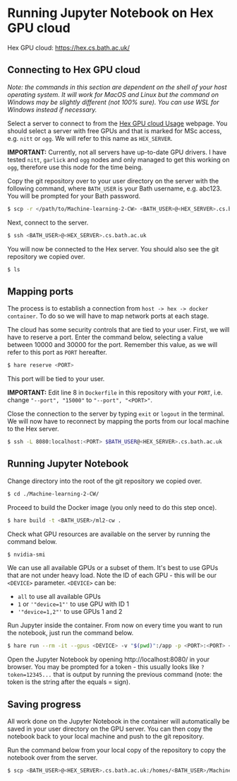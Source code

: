 # Running Jupyter Notebook on Hex GPU cloud

Hex GPU cloud: https://hex.cs.bath.ac.uk/

## Connecting to Hex GPU cloud

*Note: the commands in this section are dependent on the shell of your host operating system. It will work for MacOS and Linux but the command on Windows may be slightly different (not 100% sure). You can use WSL for Windows instead if necessary.*

Select a server to connect to from the [Hex GPU cloud Usage](https://hex.cs.bath.ac.uk/usage) webpage. You should select a server with free GPUs and that is marked for MSc access, e.g. `nitt` or `ogg`. We will refer to this name as `HEX_SERVER`.

**IMPORTANT:** Currently, not all servers have up-to-date GPU drivers. I have tested `nitt`, `garlick` and `ogg` nodes and only managed to get this working on `ogg`, therefore use this node for the time being.

Copy the git repository over to your user directory on the server with the following command, where `BATH_USER` is your Bath username, e.g. abc123. You will be prompted for your Bath password.

```bash
$ scp -r </path/to/Machine-learning-2-CW> <BATH_USER>@<HEX_SERVER>.cs.bath.ac.uk:/homes/<BATH_USER>/ 
```

Next, connect to the server.

```bash
$ ssh <BATH_USER>@<HEX_SERVER>.cs.bath.ac.uk
```

You will now be connected to the Hex server. You should also see the git repository we copied over.
```bash
$ ls
```

## Mapping ports

The process is to establish a connection from `host -> hex -> docker container`. To do so we will have to map network ports at each stage.

The cloud has some security controls that are tied to your user. First, we will have to reserve a port. Enter the command below, selecting a value between 10000 and 30000 for the port. Remember this value, as we will refer to this port as `PORT` hereafter.

```bash
$ hare reserve <PORT>
```

This port will be tied to your user.

**IMPORTANT:** Edit line 8 in `Dockerfile` in this repository with your `PORT`, i.e. change `"--port", "15000"` to `"--port", "<PORT>"`.

Close the connection to the server by typing `exit` or `logout` in the terminal. We will now have to reconnect by mapping the ports from our local machine to the Hex server.

```bash
$ ssh -L 8080:localhost:<PORT> $BATH_USER@<HEX_SERVER>.cs.bath.ac.uk
```

## Running Jupyter Notebook

Change directory into the root of the git repository we copied over.

```bash
$ cd ./Machine-learning-2-CW/
```

Proceed to build the Docker image (you only need to do this step once).

```bash
$ hare build -t <BATH_USER>/ml2-cw .
```

Check what GPU resources are available on the server by running the command below. 

```bash
$ nvidia-smi
```

We can use all available GPUs or a subset of them. It's best to use GPUs that are not under heavy load. Note the ID of each GPU - this will be our `<DEVICE>` parameter. `<DEVICE>` can be:

* `all` to use all available GPUs
* `1` or `'"device=1"'` to use GPU with ID 1
* `'"device=1,2"'` to use GPUs 1 and 2

Run Jupyter inside the container. From now on every time you want to run the notebook, just run the command below.  

```bash
$ hare run --rm -it --gpus <DEVICE> -v "$(pwd)":/app -p <PORT>:<PORT> <BATH_USER>/ml2-cw
```

Open the Jupyter Notebook by opening http://localhost:8080/ in your browser. You may be prompted for a token - this usually looks like `?token=12345...` that is output by running the previous command (note: the token is the string after the equals = sign).

## Saving progress

All work done on the Jupyter Notebook in the container will automatically be saved in your user directory on the GPU server. You can then copy the notebook back to your local machine and push to the git repository. 

Run the command below from your local copy of the repository to copy the notebook over from the server.

```bash
$ scp <BATH_USER>@<HEX_SERVER>.cs.bath.ac.uk:/homes/<BATH_USER>/Machine-learning-2-CW/example.ipynb .
```
